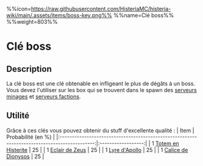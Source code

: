 %%icon=https://raw.githubusercontent.com/HisteriaMC/histeria-wiki/main/.assets/items/boss-key.png%%
%%name=Clé boss%%
%%weight=803%%

# Clé boss

## Description
La clé boss est une clé obtenable en infligeant le plus de dégâts à un boss. Vous devez l'utiliser sur les box qui se trouvent dans le spawn des [serveurs minages](https://histeria.fr/wiki/mondes/monde-minage) et [serveurs factions](https://histeria.fr/wiki/mondes/serveurs-faction).

## Utilité
Grâce à ces clés vous pouvez obtenir du stuff d'excellente qualité :
| Item                                                                                         | Probabilité (en %) |
|:--------------------------------------------------------------------------------------------:|:------------------:|
| 1 [Totem en Histerite](https://histeria.fr/wiki/objets/histerite-totem)                      | 25                 |
| 1 [Eclair de Zeus](https://histeria.fr/wiki/boss/zeus)                              | 25                 |
| 1 [Lyre d'Apollo](https://histeria.fr/wiki/boss/apollo)                                | 25                 |
| 1 [Calice de Dionysos](https://histeria.fr/wiki/boss/dionysos)                              | 25                 |
